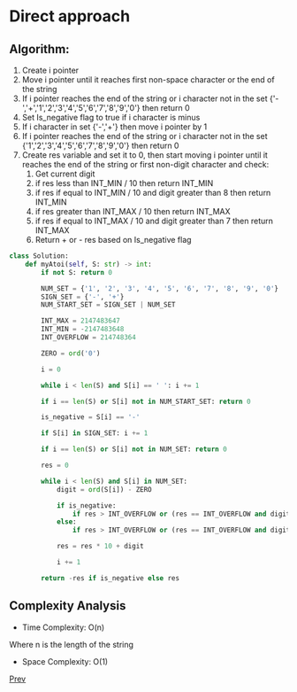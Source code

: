 # Direct approach

## Algorithm:

1. Create i pointer
2. Move i pointer until it reaches first non-space character or the end of the string
3. If i pointer reaches the end of the string or i character not in the set {'-','+','1','2','3','4','5','6','7','8','9','0'} then return 0
3. Set Is_negative flag to true if i character is minus
4. If i character in set {'-','+'} then move i pointer by 1
5. If i pointer reaches the end of the string or i character not in the set {'1','2','3','4','5','6','7','8','9','0'} then return 0
6. Create res variable and set it to 0, then start moving i pointer until it reaches the end of the string or first non-digit character and check:
    1. Get current digit 
    2. if res less than INT_MIN / 10 then return INT_MIN
    3. if res if equal to INT_MIN / 10 and digit greater than 8 then return INT_MIN
    4. if res greater than INT_MAX / 10 then return INT_MAX
    5. if res if equal to INT_MAX / 10 and digit greater than 7 then return INT_MAX
    7. Return + or - res based on Is_negative flag

```python
class Solution:
    def myAtoi(self, S: str) -> int:
        if not S: return 0

        NUM_SET = {'1', '2', '3', '4', '5', '6', '7', '8', '9', '0'}
        SIGN_SET = {'-', '+'}
        NUM_START_SET = SIGN_SET | NUM_SET

        INT_MAX = 2147483647
        INT_MIN = -2147483648
        INT_OVERFLOW = 214748364

        ZERO = ord('0')

        i = 0

        while i < len(S) and S[i] == ' ': i += 1

        if i == len(S) or S[i] not in NUM_START_SET: return 0

        is_negative = S[i] == '-'

        if S[i] in SIGN_SET: i += 1

        if i == len(S) or S[i] not in NUM_SET: return 0

        res = 0

        while i < len(S) and S[i] in NUM_SET:
            digit = ord(S[i]) - ZERO

            if is_negative:
                if res > INT_OVERFLOW or (res == INT_OVERFLOW and digit > 8): return INT_MIN
            else:
                if res > INT_OVERFLOW or (res == INT_OVERFLOW and digit > 7): return INT_MAX

            res = res * 10 + digit

            i += 1

        return -res if is_negative else res
```

## Complexity Analysis

* Time Complexity: O(n)

Where n is the length of the string

* Space Complexity: O(1)

[Prev](solution1.md)